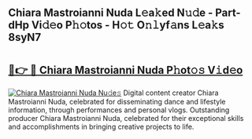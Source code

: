 ## Chiara Mastroianni Nuda L𝚎a𝚔ed N𝚞𝚍e - Part-dHp Vi𝚍𝚎o P𝚑𝚘tos - H𝚘𝚝 O𝚗𝚕yf𝚊ns L𝚎a𝚔s 8syN7

# <h2><a href="http://kf317r.oniu.top/?m=Chiara+Mastroianni+Nuda">🔗👉 🔴 Chiara Mastroianni Nuda P𝚑ot𝚘𝚜 V𝚒d𝚎o</a></h2>

[![Chiara Mastroianni Nuda Nu𝚍e𝚜](https://i.imgur.com/0qMVB7G.gif)](http://kf317r.oniu.top/?m=Chiara+Mastroianni+Nuda)
Digital content creator Chiara Mastroianni Nuda, celebrated for disseminating dance and lifestyle information, through performances and personal vlogs. Outstanding producer Chiara Mastroianni Nuda, celebrated for their exceptional skills and accomplishments in bringing creative projects to life.  
